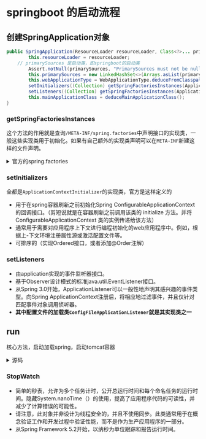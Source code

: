 # springboot 的启动流程

## 创建SpringApplication对象
```java
public SpringApplication(ResourceLoader resourceLoader, Class<?>... primarySources) {
		this.resourceLoader = resourceLoader;
    // primarySources 是启动类，即springboot的启动类
		Assert.notNull(primarySources, "PrimarySources must not be null");
		this.primarySources = new LinkedHashSet<>(Arrays.asList(primarySources));
		this.webApplicationType = WebApplicationType.deduceFromClasspath();
		setInitializers((Collection) getSpringFactoriesInstances(ApplicationContextInitializer.class));
		setListeners((Collection) getSpringFactoriesInstances(ApplicationListener.class));
		this.mainApplicationClass = deduceMainApplicationClass();
}
```
### getSpringFactoriesInstances
这个方法的作用就是查询`/META-INF/spring.factories`中声明接口的实现类，一般这些实现类用于初始化。如果有自己额外的实现类声明可以在`META-INF`新建这样的文件声明。
<details>
<summary>官方的spring.factories</summary>

```
# PropertySource Loaders
org.springframework.boot.env.PropertySourceLoader=\
org.springframework.boot.env.PropertiesPropertySourceLoader,\
org.springframework.boot.env.YamlPropertySourceLoader

# Run Listeners
org.springframework.boot.SpringApplicationRunListener=\
org.springframework.boot.context.event.EventPublishingRunListener

# Error Reporters
org.springframework.boot.SpringBootExceptionReporter=\
org.springframework.boot.diagnostics.FailureAnalyzers

# Application Context Initializers
org.springframework.context.ApplicationContextInitializer=\
org.springframework.boot.context.ConfigurationWarningsApplicationContextInitializer,\
org.springframework.boot.context.ContextIdApplicationContextInitializer,\
org.springframework.boot.context.config.DelegatingApplicationContextInitializer,\
org.springframework.boot.rsocket.context.RSocketPortInfoApplicationContextInitializer,\
org.springframework.boot.web.context.ServerPortInfoApplicationContextInitializer

# Application Listeners
org.springframework.context.ApplicationListener=\
org.springframework.boot.ClearCachesApplicationListener,\
org.springframework.boot.builder.ParentContextCloserApplicationListener,\
org.springframework.boot.cloud.CloudFoundryVcapEnvironmentPostProcessor,\
org.springframework.boot.context.FileEncodingApplicationListener,\
org.springframework.boot.context.config.AnsiOutputApplicationListener,\
org.springframework.boot.context.config.ConfigFileApplicationListener,\
org.springframework.boot.context.config.DelegatingApplicationListener,\
org.springframework.boot.context.logging.ClasspathLoggingApplicationListener,\
org.springframework.boot.context.logging.LoggingApplicationListener,\
org.springframework.boot.liquibase.LiquibaseServiceLocatorApplicationListener

# Environment Post Processors
org.springframework.boot.env.EnvironmentPostProcessor=\
org.springframework.boot.cloud.CloudFoundryVcapEnvironmentPostProcessor,\
org.springframework.boot.env.SpringApplicationJsonEnvironmentPostProcessor,\
org.springframework.boot.env.SystemEnvironmentPropertySourceEnvironmentPostProcessor,\
org.springframework.boot.reactor.DebugAgentEnvironmentPostProcessor

# Failure Analyzers
org.springframework.boot.diagnostics.FailureAnalyzer=\
org.springframework.boot.diagnostics.analyzer.BeanCurrentlyInCreationFailureAnalyzer,\
org.springframework.boot.diagnostics.analyzer.BeanDefinitionOverrideFailureAnalyzer,\
org.springframework.boot.diagnostics.analyzer.BeanNotOfRequiredTypeFailureAnalyzer,\
org.springframework.boot.diagnostics.analyzer.BindFailureAnalyzer,\
org.springframework.boot.diagnostics.analyzer.BindValidationFailureAnalyzer,\
org.springframework.boot.diagnostics.analyzer.UnboundConfigurationPropertyFailureAnalyzer,\
org.springframework.boot.diagnostics.analyzer.ConnectorStartFailureAnalyzer,\
org.springframework.boot.diagnostics.analyzer.NoSuchMethodFailureAnalyzer,\
org.springframework.boot.diagnostics.analyzer.NoUniqueBeanDefinitionFailureAnalyzer,\
org.springframework.boot.diagnostics.analyzer.PortInUseFailureAnalyzer,\
org.springframework.boot.diagnostics.analyzer.ValidationExceptionFailureAnalyzer,\
org.springframework.boot.diagnostics.analyzer.InvalidConfigurationPropertyNameFailureAnalyzer,\
org.springframework.boot.diagnostics.analyzer.InvalidConfigurationPropertyValueFailureAnalyzer

# FailureAnalysisReporters
org.springframework.boot.diagnostics.FailureAnalysisReporter=\
org.springframework.boot.diagnostics.LoggingFailureAnalysisReporter

```
</details>


### setInitializers
全都是`ApplicationContextInitializer`的实现类，官方是这样定义的
- 用于在spring容器刷新之前初始化Spring ConfigurableApplicationContext的回调接口。（剪短说就是在容器刷新之前调用该类的 initialize 方法。并将 ConfigurableApplicationContext 类的实例传递给该方法）
- 通常用于需要对应用程序上下文进行编程初始化的web应用程序中。例如，根据上-下文环境注册属性源或激活配置文件等。
- 可排序的（实现Ordered接口，或者添加@Order注解）

### setListeners

- 由application实现的事件监听器接口。
- 基于Observer设计模式的标准java.util.EventListener接口。
- 从Spring 3.0开始，ApplicationListener可以一般性地声明其感兴趣的事件类型。向Spring ApplicationContext注册后，将相应地过滤事件，并且仅针对匹配事件对象调用侦听器。
- **其中配置文件的加载类`ConfigFileApplicationListener`就是其实现类之一**

## run
核心方法，启动加载spring，启动tomcat容器
<details>
<summary>源码</summary>

```java
public ConfigurableApplicationContext run(String... args) {
		StopWatch stopWatch = new StopWatch();
		stopWatch.start();
		ConfigurableApplicationContext context = null;
		Collection<SpringBootExceptionReporter> exceptionReporters = new ArrayList<>();
		configureHeadlessProperty();
		SpringApplicationRunListeners listeners = getRunListeners(args);
		listeners.starting();
		try {
			ApplicationArguments applicationArguments = new DefaultApplicationArguments(args);
			ConfigurableEnvironment environment = prepareEnvironment(listeners, applicationArguments);
			configureIgnoreBeanInfo(environment);
			Banner printedBanner = printBanner(environment);
			context = createApplicationContext();
			exceptionReporters = getSpringFactoriesInstances(SpringBootExceptionReporter.class,
					new Class[] { ConfigurableApplicationContext.class }, context);
			prepareContext(context, environment, listeners, applicationArguments, printedBanner);
			refreshContext(context);
			afterRefresh(context, applicationArguments);
			stopWatch.stop();
			if (this.logStartupInfo) {
				new StartupInfoLogger(this.mainApplicationClass).logStarted(getApplicationLog(), stopWatch);
			}
			listeners.started(context);
			callRunners(context, applicationArguments);
		}
		catch (Throwable ex) {
			handleRunFailure(context, ex, exceptionReporters, listeners);
			throw new IllegalStateException(ex);
		}

		try {
			listeners.running(context);
		}
		catch (Throwable ex) {
			handleRunFailure(context, ex, exceptionReporters, null);
			throw new IllegalStateException(ex);
		}
		return context;
	}
```
</details>

### StopWatch
- 简单的秒表，允许为多个任务计时，公开总运行时间和每个命名任务的运行时间。隐藏System.nanoTime（）的使用，提高了应用程序代码的可读性，并减少了计算错误的可能性。
- 请注意，此对象并非设计为线程安全的，并且不使用同步。此类通常用于在概念验证工作和开发过程中验证性能，而不是作为生产应用程序的一部分。
- 从Spring Framework 5.2开始，以纳秒为单位跟踪和报告运行时间。

